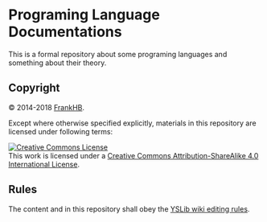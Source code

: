 ﻿# Programing Language Documentations

This is a formal repository about some programing languages and something about their theory.

## Copyright

© 2014-2018 [FrankHB](mailto:frankhb1989@gmail.com).

Except where otherwise specified explicitly, materials in this repository are licensed under following terms:

<a rel="license" href="http://creativecommons.org/licenses/by-sa/4.0/"><img alt="Creative Commons License" style="border-width:0" src="http://i.creativecommons.org/l/by-sa/4.0/88x31.png" /></a><br />This work is licensed under a <a rel="license" href="http://creativecommons.org/licenses/by-sa/4.0/">Creative Commons Attribution-ShareAlike 4.0 International License</a>.

## Rules

The content and in this repository shall obey the [YSLib wiki editing rules](http://bitbucket.org/FrankHB/yslib/wiki/WikiRules.en-US.md).

